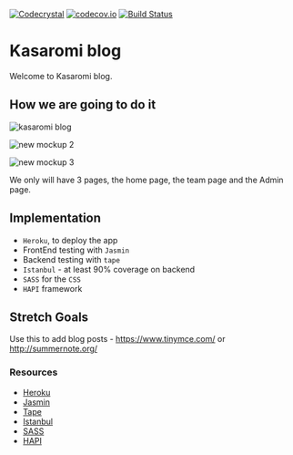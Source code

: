[![Codecrystal](https://img.shields.io/badge/code-crystal-5CB3FF.svg)](http://codecrystal.herokuapp.com/crystalise/kasaromi/blog/master)
[![codecov.io](https://codecov.io/github/kasaromi/blog/coverage.svg?branch=master)](https://codecov.io/github/kasaromi/blog?branch=master)
[![Build Status](https://travis-ci.org/kasaromi/blog.svg?branch=master)](https://travis-ci.org/kasaromi/blog)

# Kasaromi blog

Welcome to Kasaromi blog.

## How we are going to do it

![kasaromi blog](https://cloud.githubusercontent.com/assets/2573931/13435951/c880ad9a-dfd4-11e5-824c-98d5a0bbe493.png)

![new mockup 2](https://cloud.githubusercontent.com/assets/2573931/13435943/c36b57c4-dfd4-11e5-80a2-548b3e2f314b.png)

![new mockup 3](https://cloud.githubusercontent.com/assets/2573931/13435945/c389b430-dfd4-11e5-9c63-9f57efebd24b.png)

We only will have 3 pages, the home page, the team page and the Admin page.

## Implementation
+ ```Heroku```, to deploy the app
+ FrontEnd testing with ```Jasmin```
+ Backend testing with ```tape```
+ ```Istanbul``` - at least 90% coverage on backend
+ ```SASS``` for the ```CSS```
+ ```HAPI``` framework

## Stretch Goals
Use this to add blog posts - https://www.tinymce.com/ or http://summernote.org/


### Resources
* [Heroku](https://www.heroku.com/)
* [Jasmin](http://jasmine.github.io/)
* [Tape](https://www.npmjs.com/package/tape)
* [Istanbul](https://github.com/gotwarlost/istanbul)
* [SASS](http://sass-lang.com/guide)
* [HAPI](http://hapijs.com/)
